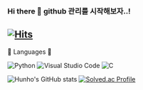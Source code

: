 ### Hi there 👋 github 관리를 시작해보자..!

<!--
**Russel-hunho/Russel-hunho** is a ✨ _special_ ✨ repository because its `README.md` (this file) appears on your GitHub profile.

Here are some ideas to get you started:

- 🔭 I’m currently working on ...
- 🌱 I’m currently learning ...
- 👯 I’m looking to collaborate on ...
- 🤔 I’m looking for help with ...
- 💬 Ask me about ...
- 📫 How to reach me: ...
- 😄 Pronouns: ...
- ⚡ Fun fact: ...
-->
[![Hits](https://hits.seeyoufarm.com/api/count/incr/badge.svg?url=https%3A%2F%2Fgithub.com%2FRussel-hunho&count_bg=%233DC862&title_bg=%23555555&icon=&icon_color=%23E7E7E7&title=hits&edge_flat=false)](https://hits.seeyoufarm.com)
-
📖 Languages 📖

![Python](https://img.shields.io/badge/Python-3776AB.svg?&style=for-the-badge&logo=Python&logoColor=white)
![Visual Studio Code](https://img.shields.io/badge/Visual%20Studio%20Code-007ACC.svg?&style=for-the-badge&logo=Visual%20Studio%20Code&logoColor=white)
![C](https://img.shields.io/badge/C-A8B9CC.svg?&style=for-the-badge&logo=C&logoColor=white)

![Hunho's GitHub stats](https://github-readme-stats.vercel.app/api?username=Russel-hunho&show_icons=true&theme=radical)
[![Solved.ac Profile](http://mazassumnida.wtf/api/v2/generate_badge?boj=bbhh1000)](https://solved.ac/bbhh1000/)
